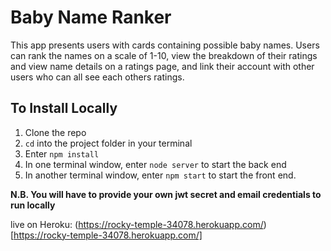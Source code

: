 # Baby Name Ranker

This app presents users with cards containing possible baby names. Users can rank the names on a scale of
1-10, view the breakdown of their ratings and view name details on a ratings page, and link their account
with other users who can all see each others ratings.

## To Install Locally

1. Clone the repo
2. `cd` into the project folder in your terminal
3. Enter `npm install`
4. In one terminal window, enter `node server` to start the back end
5. In another terminal window, enter `npm start` to start the front end.

**N.B. You will have to provide your own jwt secret and email credentials to run locally**

live on Heroku: (https://rocky-temple-34078.herokuapp.com/)[https://rocky-temple-34078.herokuapp.com/]
